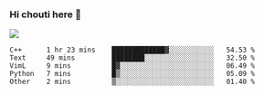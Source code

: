 ### Hi chouti here 👋

![](https://github-readme-stats.vercel.app/api?username=l0nl1f3)

<!--START_SECTION:waka-->
```text
C++      1 hr 23 mins    █████████████▓░░░░░░░░░░░   54.53 % 
Text     49 mins         ████████░░░░░░░░░░░░░░░░░   32.50 % 
VimL     9 mins          █▓░░░░░░░░░░░░░░░░░░░░░░░   06.49 % 
Python   7 mins          █▒░░░░░░░░░░░░░░░░░░░░░░░   05.09 % 
Other    2 mins          ▒░░░░░░░░░░░░░░░░░░░░░░░░   01.40 % 
```
<!--END_SECTION:waka-->

<!--
**l0nl1f3/l0nl1f3** is a ✨ _special_ ✨ repository because its `README.md` (this file) appears on your GitHub profile.

Here are some ideas to get you started:

- 🔭 I’m currently working on ...
- 🌱 I’m currently learning ...
- 👯 I’m looking to collaborate on ...
- 🤔 I’m looking for help with ...
- 💬 Ask me about ...
- 📫 How to reach me: ...
- 😄 Pronouns: ...
- ⚡ Fun fact: ...
-->
